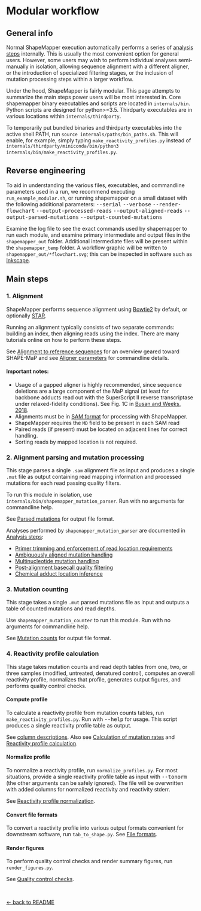 <!---
NOTE:
If you're reading this, instead try opening README.html in a web browser 
or view this file from within the github repository website.

This is a github-flavored markdown file not meant to be easily readable.
-->

Modular workflow
================

General info
------------

Normal ShapeMapper execution automatically performs a series of 
[analysis steps](analysis_steps.md) internally. This is usually the
most convenient option for general users. However, some users may wish
to perform individual analyses semi-manually in isolation, 
allowing sequence alignment with a different aligner, 
or the introduction of specialized filtering stages, or the inclusion of mutation 
processing steps within a larger workflow.

Under the hood, ShapeMapper is fairly modular. This page attempts
to summarize the main steps power users will be most interested in.
Core shapemapper binary executables and scripts are located in `internals/bin`.
Python scripts are designed for python>=3.5. Thirdparty executables are in various
locations within `internals/thirdparty`.

To temporarily put bundled binaries and thirdparty executables 
into the active shell PATH, run `source internals/paths/bin_paths.sh`. This
will enable, for example, simply typing `make_reactivity_profiles.py` instead of
`internals/thirdparty/miniconda/bin/python3 internals/bin/make_reactivity_profiles.py`.


Reverse engineering
-------------------

To aid in understanding the various files, executables, and commandline
parameters used in a run, we recommend executing `run_example_modular.sh`, or
running shapemapper on a small dataset with the following additional parameters:
<kbd>--serial</kbd>
<kbd>--verbose</kbd>
<kbd>--render-flowchart</kbd>
<kbd>--output-processed-reads</kbd>
<kbd>--output-aligned-reads</kbd>
<kbd>--output-parsed-mutations</kbd>
<kbd>--output-counted-mutations</kbd>

Examine the log file to see the exact commands used by shapemapper to run
each module, and examine primary intermediate and output files in the `shapemapper_out`
folder. Additional intermediate files will be present within the
`shapemapper_temp` folder. A workflow graphic will be written to `shapemapper_out/*flowchart.svg`;
this can be inspected in software such as [Inkscape](https://inkscape.org/).

Main steps
----------

### 1. Alignment

ShapeMapper performs sequence alignment using 
[Bowtie2](http://bowtie-bio.sourceforge.net/bowtie2/index.shtml)
by default, or optionally
[STAR](https://github.com/alexdobin/STAR). 

Running an alignment typically consists of two separate commands: building an index,
then aligning reads using the index. There are many tutorials online on how to
perform these steps.

See [Alignment to reference sequences](analysis_steps.md#alignment-to-reference-sequences)
for an overview geared toward SHAPE-MaP and see [Aligner parameters](analysis_steps.md#aligner-parameters) 
for commandline details.

#### Important notes:

- Usage of a gapped aligner is highly recommended, since sequence deletions are
  a large component of the MaP signal (at least for backbone adducts read out with
  the SuperScript II reverse transcriptase under relaxed-fidelity conditions). See 
  Fig. 1C in [Busan and Weeks, 2018](http://rnajournal.cshlp.org/content/early/2017/11/07/rna.061945.117).
- Alignments must be in [SAM format](https://github.com/samtools/hts-specs/raw/master/SAMv1.pdf) 
  for processing with ShapeMapper.
- ShapeMapper requires the `MD` field to be present in each SAM read
- Paired reads (if present) must be located on adjacent lines for correct handling. 
- Sorting reads by mapped location is not required.

### 2. Alignment parsing and mutation processing

This stage parses a single `.sam` alignment file as input and produces a single `.mut` file as output containing
read mapping information and processed mutations for each read passing quality filters. 

To run this module in isolation, use `internals/bin/shapemapper_mutation_parser`. Run with
no arguments for commandline help.

See [Parsed mutations](file_formats.md#parsed-mutations) for output file format.

Analyses performed by `shapemapper_mutation_parser` are documented in 
[Analysis steps](analysis_steps.md#analysis-steps):
- [Primer trimming and enforcement of read location requirements](analysis_steps.md#primer-trimming-and-enforcement-of-read-location-requirements)
- [Ambiguously aligned mutation handling](analysis_steps.md#ambiguously-aligned-mutation-handling)
- [Multinucleotide mutation handling](analysis_steps.md#multinucleotide-mutation-handling)
- [Post-alignment basecall quality filtering](analysis_steps.md#post-alignment-basecall-quality-filtering)
- [Chemical adduct location inference](analysis_steps.md#chemical-adduct-location-inference)

### 3. Mutation counting

This stage takes a single `.mut` parsed mutations file as input and outputs a table of
counted mutations and read depths.

Use `shapemapper_mutation_counter` to run this module. Run with no arguments
for commandline help.

See [Mutation counts](file_formats.md#mutation-counts) for output file format.

### 4. Reactivity profile calculation

This stage takes mutation counts and read depth tables from one, two, or three samples 
(modified, untreated, denatured control), computes an overall reactivity profile, normalizes
that profile, generates output figures, and performs quality control checks.

#### Compute profile
To calculate a reactivity profile from mutation counts tables, run
`make_reactivity_profiles.py`. Run with <kbd>--help</kbd> for usage.
This script produces a single reactivity profile table as output.

See [column descriptions](file_formats.md#profile-format).
Also see [Calculation of mutation rates](analysis_steps.md#calculation-of-mutation-rates) and
[Reactivity profile calculation](analysis_steps.md#reactivity-profile-calculation-and-normalization).

#### Normalize profile
To normalize a reactivity profile, run `normalize_profiles.py`.
For most situations, provide a single reactivity profile table as input with 
<kbd>--tonorm</kbd> (the other arguments can be safely ignored). 
The file will be overwritten with added columns for normalized reactivity and reactivity stderr.

See [Reactivity profile normalization](analysis_steps.md#normalization).

#### Convert file formats
To convert a reactivity profile into various output formats convenient for
downstream software, run `tab_to_shape.py`. 
See [File formats](file_formats.md#shape-format).

#### Render figures
To perform quality control checks and render summary figures, run
`render_figures.py`. 

See [Quality control checks](analysis_steps.md#quality-control-checks).

&nbsp;&nbsp;&nbsp;&nbsp;

[← back to README](../README.md)
